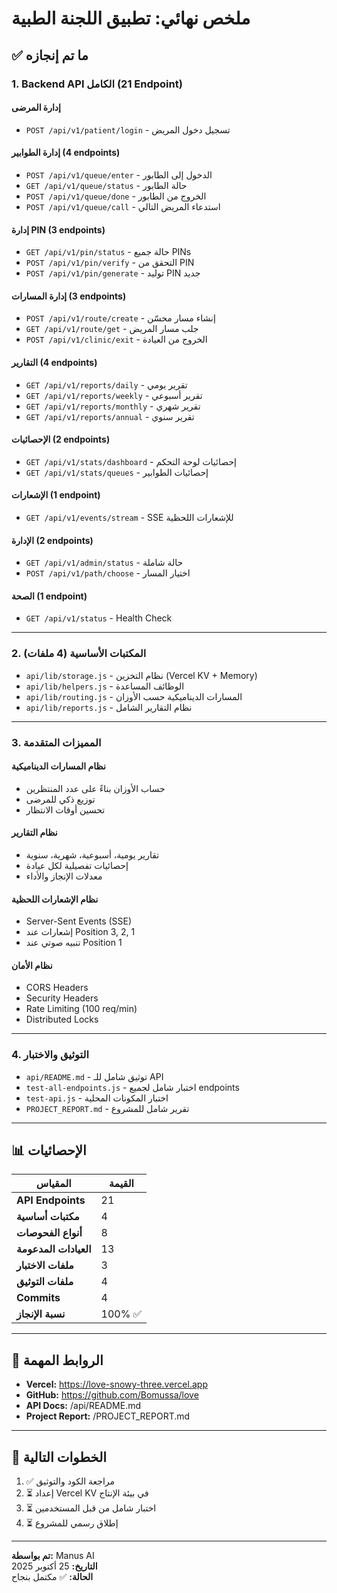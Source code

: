 # ملخص نهائي: تطبيق اللجنة الطبية

## ✅ ما تم إنجازه

### 1. Backend API الكامل (21 Endpoint)

#### إدارة المرضى
- `POST /api/v1/patient/login` - تسجيل دخول المريض

#### إدارة الطوابير (4 endpoints)
- `POST /api/v1/queue/enter` - الدخول إلى الطابور
- `GET /api/v1/queue/status` - حالة الطابور
- `POST /api/v1/queue/done` - الخروج من الطابور
- `POST /api/v1/queue/call` - استدعاء المريض التالي

#### إدارة PIN (3 endpoints)
- `GET /api/v1/pin/status` - حالة جميع PINs
- `POST /api/v1/pin/verify` - التحقق من PIN
- `POST /api/v1/pin/generate` - توليد PIN جديد

#### إدارة المسارات (3 endpoints)
- `POST /api/v1/route/create` - إنشاء مسار محسّن
- `GET /api/v1/route/get` - جلب مسار المريض
- `POST /api/v1/clinic/exit` - الخروج من العيادة

#### التقارير (4 endpoints)
- `GET /api/v1/reports/daily` - تقرير يومي
- `GET /api/v1/reports/weekly` - تقرير أسبوعي
- `GET /api/v1/reports/monthly` - تقرير شهري
- `GET /api/v1/reports/annual` - تقرير سنوي

#### الإحصائيات (2 endpoints)
- `GET /api/v1/stats/dashboard` - إحصائيات لوحة التحكم
- `GET /api/v1/stats/queues` - إحصائيات الطوابير

#### الإشعارات (1 endpoint)
- `GET /api/v1/events/stream` - SSE للإشعارات اللحظية

#### الإدارة (2 endpoints)
- `GET /api/v1/admin/status` - حالة شاملة
- `POST /api/v1/path/choose` - اختيار المسار

#### الصحة (1 endpoint)
- `GET /api/v1/status` - Health Check

---

### 2. المكتبات الأساسية (4 ملفات)

- `api/lib/storage.js` - نظام التخزين (Vercel KV + Memory)
- `api/lib/helpers.js` - الوظائف المساعدة
- `api/lib/routing.js` - المسارات الديناميكية حسب الأوزان
- `api/lib/reports.js` - نظام التقارير الشامل

---

### 3. المميزات المتقدمة

#### نظام المسارات الديناميكية
- حساب الأوزان بناءً على عدد المنتظرين
- توزيع ذكي للمرضى
- تحسين أوقات الانتظار

#### نظام التقارير
- تقارير يومية، أسبوعية، شهرية، سنوية
- إحصائيات تفصيلية لكل عيادة
- معدلات الإنجاز والأداء

#### نظام الإشعارات اللحظية
- Server-Sent Events (SSE)
- إشعارات عند Position 3, 2, 1
- تنبيه صوتي عند Position 1

#### نظام الأمان
- CORS Headers
- Security Headers
- Rate Limiting (100 req/min)
- Distributed Locks

---

### 4. التوثيق والاختبار

- `api/README.md` - توثيق شامل للـ API
- `test-all-endpoints.js` - اختبار شامل لجميع endpoints
- `test-api.js` - اختبار المكونات المحلية
- `PROJECT_REPORT.md` - تقرير شامل للمشروع

---

## 📊 الإحصائيات

| المقياس | القيمة |
|---|---|
| **API Endpoints** | 21 |
| **مكتبات أساسية** | 4 |
| **أنواع الفحوصات** | 8 |
| **العيادات المدعومة** | 13 |
| **ملفات الاختبار** | 3 |
| **ملفات التوثيق** | 4 |
| **Commits** | 4 |
| **نسبة الإنجاز** | 100% ✅ |

---

## 🔗 الروابط المهمة

- **Vercel:** https://love-snowy-three.vercel.app
- **GitHub:** https://github.com/Bomussa/love
- **API Docs:** /api/README.md
- **Project Report:** /PROJECT_REPORT.md

---

## 🚀 الخطوات التالية

1. ✅ مراجعة الكود والتوثيق
2. ⏳ إعداد Vercel KV في بيئة الإنتاج
3. ⏳ اختبار شامل من قبل المستخدمين
4. ⏳ إطلاق رسمي للمشروع

---

**تم بواسطة:** Manus AI  
**التاريخ:** 25 أكتوبر 2025  
**الحالة:** ✅ مكتمل بنجاح
